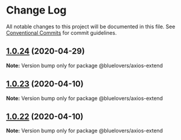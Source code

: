 # Change Log

All notable changes to this project will be documented in this file.
See [Conventional Commits](https://conventionalcommits.org) for commit guidelines.

## [1.0.24](https://github.com/bluelovers/ws-rest/compare/@bluelovers/axios-extend@1.0.23...@bluelovers/axios-extend@1.0.24) (2020-04-29)

**Note:** Version bump only for package @bluelovers/axios-extend





## [1.0.23](https://github.com/bluelovers/ws-rest/compare/@bluelovers/axios-extend@1.0.22...@bluelovers/axios-extend@1.0.23) (2020-04-10)

**Note:** Version bump only for package @bluelovers/axios-extend





## [1.0.22](https://github.com/bluelovers/ws-rest/compare/@bluelovers/axios-extend@1.0.21...@bluelovers/axios-extend@1.0.22) (2020-04-10)

**Note:** Version bump only for package @bluelovers/axios-extend
